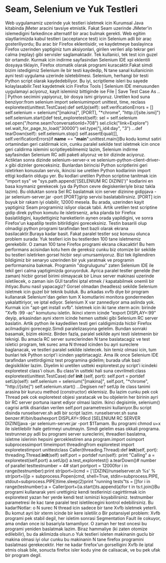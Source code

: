 # Seam, Selenium ve Yuk Testleri

Web uygulamamiz uzerinde yuk testleri isletmek icin Kurumsal Java
kitabinda jMeter aracini tavsiye etmistik. Fakat Seam uzerinde
JMeter'in islemedigini farkedince alternatif bir arac bulmak
gerekti. Web egitim slaytlarimizda kabul testleri (acceptance test)
icin Selenium adli bir arac gosteriliyordu; Bu arac bir Firefox
eklentisidir, ve kaydetmeye baslayinca Firefox uzerinden yaptiginiz
tum aksiyonlari, girilen verileri alip tekrar geri calma (replay) gibi
servisler saglamaktadir. Tek kullanici, tek test icin guzel bir
ortamdir. Kurmak icin indirme sayfasindan Selenium IDE xpi eklentili
dosyaya tiklayin, Firefox otomatik olarak programi kuracaktir.Fakat
simdi bizim istedigimiz Selenium ile bir testi kaydedip, N tane sanal
kullanicinin ayni testi uygulama uzerinde isletebilmesi. Selenium,
herhangi bir testi Python script olarak kaydedebiliyor. Bu iyi,
scriptleme isleri bu sayede kolaylasabilir.Test kaydetmek icin Firefox
Tools | Selenium IDE menusunden uygulamayi aciyoruz, kayit isleminiz
bittiginde ise File | Save Test Case As .. | Python secimini
yapiyoruz, bir dosya ismi giriyoruz. Uretilen kod suna benziyor:from
selenium import seleniumimport unittest, time, reclass
exploretest(unittest.TestCase):def setUp(self):
self.verificationErrors = [] self.selenium = selenium("[makina]",
[PORT], "*chrome", "http://[site.ismi]") self.selenium.start()def
test_exploretest(self): sel = self.selenium
sel.open("/home.seam?conversationId=708") sel.click("link=Explore")
sel.wait_for_page_to_load("30000") sel.type("j_id4:day", "3") ...def
tearDown(self): self.selenium.stop() self.assertEqual([],
self.verificationErrors)if __name__ == "__main__":unittest.main()Bu
kodu komut satiri ortamindan geri caldirmak icin, cunku paralel
sekilde test isletmek icin once geri caldirma islemini
scriptleyebilmemiz lazim, Selenium indirme sayfasindan Selenium RC
adli paketi aliyoruz ve bir dizinde aciyoruz. Actiktan sonra dizinde
selenium-server-x ve selenium-python-client-driver-x gibi dizinler
goreceksiniz. Bunlardan birincisi Python scriptlerini geri isletirken
konusulan servis, ikincisi ise uretilen Python kodlarinin import
ettigi kodlarin oldugu yer. Bu kodlari uretilen Python scriptine
tanitmak icin "import sys" ve "sys.path.append('[SELENIUM RC
DIZINI]')" kodlarini en basa koymaniz gerekecek (ya da Python cevre
degiskenleriyle biraz takla lazim). Bu olduktan sonra Sel RC baslatmak
icin server dizinine gidipjava -jar selenium-server.jar -port
[PORT]girip servisi baslatabilirsiniz. [PORT] icin buyuk bir rakam iyi
olabilir, 12000 mesela. Bu arada, uzerinden kayit yaptiginiz Seam
programiniz isliyor olacak tabii. Artik uretilen test scriptine gidip
direk python komutu ile isletirseniz, arka planda bir Firefox
baslatildigini, kaydettiginiz hareketlerin aynen orada yapildigini, ve
sonra Firefox'un kapatilip testin bitirildigini goreceksiniz. Testin
basarili olup olmadigi python programi tarafindan text bazli olarak
ekrana basilacaktir.Buraya kadar basit. Fakat paralel testler soz
konusu olunca problem surada: Yuk testleri icin bu testlerden 100 tane
isletmemiz gerekebilir. O zaman 100 tane Firefox programi ekrana
cikacaktir! Bu hem performans acisindan kotu hem de gereksiz cunku biz
otomize bir sekilde bu testleri isletirken gorsel hicbir seyi
umursamiyoruz. Bizi tek ilgilendiren bildigimiz bir senaryo uzerinden
bir yuk yaratmak ve programin performansina bakmak. Programin
"dogrulugunu" zaten Selenium IDE ile tekil geri calma yaptigimizda
goruyorduk. Ayrica paralel testler genelde (her zaman) hicbir gorsel
birimi olmayacak bir Linux server makinasi uzerinde isletilecek, o
zaman isin GUI tarafini iptal etmek / kapatabilmek onemli bir
ihtiyac.Bunu nasil yapacagiz? Gorsel olmadan (headless) sekilde
Selenium isletmek icin guzel bir teknik bulduk. Bu arkadas xvfb diye
bir program kullanarak Selenium'dan gelen tum X komutlarini monitora
gondermeden yakalattiriyor, ve iptal ediyor. Selenium X var zannediyor
ama aslinda yok. Kurmak icin "apt-get install xvfb". Isletmek icin iki
tane xterm acin: birinde "Xvfb :99 -ac" komutunu isletin. Ikinci xterm
icinde "export DISPLAY=:99" deyip, arkasindan ayni xterm icinde hemen
ustteki gibi Selenium RC server baslatin. Artik python ile kaydedilen
testi geri caldigimizda hicbir Firefox acilmadigini gorecegiz.Simdi
paralelizasyona gelelim. Bundan sonraki basamak, bizim ekimiz. Birden
fazla, paralel sekilde ayni testi isletmenin bir teknigi. Bu amacla RC
server sureclerinden N tane baslatacagiz ve test isletici program, tek
surec ama N thread icinden bu ayri sureclere baglanacak, ve testleri
paralel sekilde isletecek. Isin temiz olmasi icin, tum bunlari tek
Python script'i icinden yaptirtacagiz. Ama ilk once Selenium IDE
tarafindan urettirdigimiz test programina gidelim; burada ufak bazi
degisiklikler lazim. Diyelim ki uretilen ustteki exploretest.py
script'i icindeki exploretest class'i olsun. Bu class'in ustteki hali
suna cevrilmeli:class exploretest(unittest.TestCase):def __init__
(self, port): self.port = portdef setUp(self): self.selenium =
selenium("[makina]", self.port, "*chrome", "http://[site]")
self.selenium.start() ...Degisen ne? setUp ile class tanimi arasina
bir kurucu method (constructor) eklemisiz. Bu lazim cunku pek cok
Thread pek cok exploretest objesi yaratacak ve bu objelerin her
birinin ayri bir RC server portuna isaret ediyor olmasi lazim. Ikinci
degisimle, selenium() cagrisi artik disaridan verilen self.port
parametresini kullaniyor.Bu script disinda runselserver.sh adli bir
script lazim. runselserver.sh suna benzer:#!/bin/bashexport
DISPLAY=:99cd [SELENIUM RC SERVER DIZINI]java -jar selenium-server.jar
-port $1Tamam. Bu programi chmod u+x ile isletilebilir hale getirmeyi
unutmayin. Simdi gelelim esas okkali programa. testrunner.py adli bu
programi server sureclerini, threadleri baslatma, isletme islerinin
hepsini gerceklestiren ana program.import osimport subprocessimport
timeimport threadingfrom exploretest import exploretestimport
unittestclass Caller(threading.Thread):def __init__(self, port):
threading.Thread.__init__(self) self.port = portdef run(self): print
"Calling" a = exploretest(self.port) a.setUp() a.test_exploretest()
a.tearDown()# number of parallel testtestnumber = 4# start portport =
12000for i in range(testnumber):print str(port+i)cmd =
['[DIZIN]/runselserver.sh %s' % str(port+i)]p = subprocess.Popen(cmd,
shell=True, stdin=subprocess.PIPE,
stdout=subprocess.PIPE)time.sleep(2)print "running tests"ts = []for i
in range(testnumber):a = Caller(port+i)a.start()ts.append(a)for t in
ts:t.join()Bu programi kullanarak yeni urettiginiz kendi testlerinizi
cagirttirmak icin exploretest yazan her yerde kendi test isminizi
koyabilirsiniz. testnumber parametresi ile kac tane paralel test
isletilecegini kontrol edebilirsiniz. Bu kadar!Notlar: o N surec N
thread icin sadece bir tane Xvfb isletmek yeterli. Bu komut ayri bir
xterm icinde bir kere isletilir.o Bir potansiyel problem: Xvfb
programi pek stabil degil, her isletim sonrasi Segmentation Fault ile
cokuyor, ama ondan once isi basariyla tamamliyor. O zaman her test
oncesi bu programi yeniden baslatmak lazim. Biraz hammaliye (ki zaten
otomize edilebilir), bu da aklimizda olsun.o Yuk testleri isleten
makinanin guclu bir makina olmasi iyi olur cunku bu makinanin N tane
firefox programini baslatmasi gerekecektir. Her ne kadar firefox'un
gorselligini Xvfb ile iptal etmis olsak bile, sonucta firefox isler
kodu yine de calisacak, ve bu pek ufak bir program degil.




